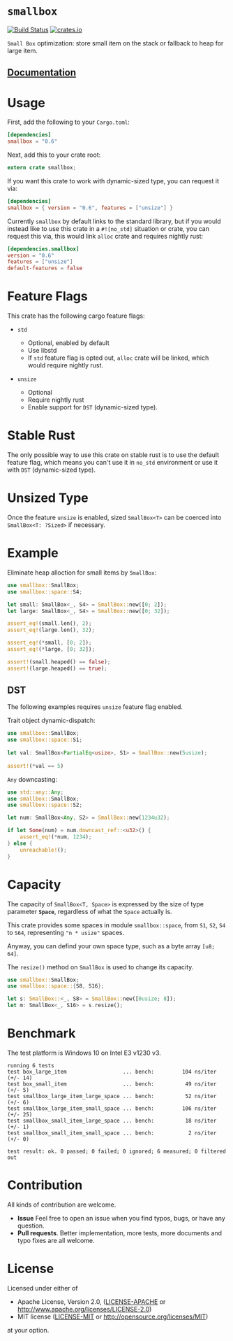 # `smallbox`

[![Build Status](https://travis-ci.org/andylokandy/smallbox.svg?branch=master)](https://travis-ci.org/andylokandy/smallbox)
[![crates.io](https://img.shields.io/crates/v/smallbox.svg)](https://crates.io/crates/smallbox)


`Small Box` optimization: store small item on the stack or fallback to heap for large item.

## [**Documentation**](https://andylokandy.github.io/smallbox)

 # Usage

First, add the following to your `Cargo.toml`:

```toml
[dependencies]
smallbox = "0.6"
```

Next, add this to your crate root:

```rust
extern crate smallbox;
```

If you want this crate to work with dynamic-sized type, you can request it via:

```toml
[dependencies]
smallbox = { version = "0.6", features = ["unsize"] }
```

Currently `smallbox` by default links to the standard library, but if you would
instead like to use this crate in a `#![no_std]` situation or crate,
you can request this via, this would link `alloc` crate and requires nightly rust:

```toml
[dependencies.smallbox]
version = "0.6"
features = ["unsize"]
default-features = false
```


# Feature Flags

This crate has the following cargo feature flags:

- `std`
  - Optional, enabled by default
  - Use libstd
  - If `std` feature flag is opted out, `alloc` crate
    will be linked, which would require nightly rust.

- `unsize`
  - Optional
  - Require nightly rust
  - Enable support for `DST` (dynamic-sized type).


# Stable Rust

The only possible way to use this crate on stable rust is to use the default feature flag, which means you can't use it in `no_std`
environment or use it with `DST` (dynamic-sized type).

# Unsized Type

Once the feature `unsize` is enabled, sized `SmallBox<T>` can be coerced into `SmallBox<T: ?Sized>` if necessary.

# Example

Eliminate heap alloction for small items by `SmallBox`:

```rust
use smallbox::SmallBox;
use smallbox::space::S4;

let small: SmallBox<_, S4> = SmallBox::new([0; 2]);
let large: SmallBox<_, S4> = SmallBox::new([0; 32]);

assert_eq!(small.len(), 2);
assert_eq!(large.len(), 32);

assert_eq!(*small, [0; 2]);
assert_eq!(*large, [0; 32]);

assert!(small.heaped() == false);
assert!(large.heaped() == true);
```

## DST

The following examples requires `unsize` feature flag enabled.

Trait object dynamic-dispatch:

```rust
use smallbox::SmallBox;
use smallbox::space::S1;
 
let val: SmallBox<PartialEq<usize>, S1> = SmallBox::new(5usize);
 
assert!(*val == 5)
```

`Any` downcasting:

```rust
use std::any::Any;
use smallbox::SmallBox;
use smallbox::space::S2;

let num: SmallBox<Any, S2> = SmallBox::new(1234u32);

if let Some(num) = num.downcast_ref::<u32>() {
    assert_eq!(*num, 1234);
} else {
    unreachable!();
}
```


# Capacity

The capacity of `SmallBox<T, Space>` is expressed by the size of type parameter **`Space`**, 
regardless of what the `Space` actually is.

This crate provides some spaces in module `smallbox::space`, 
from `S1`, `S2`, `S4` to `S64`, representing `"n * usize"` spaces.

Anyway, you can defind your own space type, 
such as a byte array `[u8; 64]`.

The `resize()` method on `SmallBox` is used to change its capacity.

```rust
use smallbox::SmallBox;
use smallbox::space::{S8, S16};

let s: SmallBox::<_, S8> = SmallBox::new([0usize; 8]);
let m: SmallBox<_, S16> = s.resize();
```

# Benchmark

The test platform is Windows 10 on Intel E3 v1230 v3.

```
running 6 tests
test box_large_item                  ... bench:         104 ns/iter (+/- 14)
test box_small_item                  ... bench:          49 ns/iter (+/- 5)
test smallbox_large_item_large_space ... bench:          52 ns/iter (+/- 6)
test smallbox_large_item_small_space ... bench:         106 ns/iter (+/- 25)
test smallbox_small_item_large_space ... bench:          18 ns/iter (+/- 1)
test smallbox_small_item_small_space ... bench:           2 ns/iter (+/- 0)

test result: ok. 0 passed; 0 failed; 0 ignored; 6 measured; 0 filtered out
```


# Contribution

All kinds of contribution are welcome.

- **Issue** Feel free to open an issue when you find typos, bugs, or have any question.
- **Pull requests**. Better implementation, more tests, more documents and typo fixes are all welcome.


# License

Licensed under either of

 * Apache License, Version 2.0, ([LICENSE-APACHE](LICENSE-APACHE) or http://www.apache.org/licenses/LICENSE-2.0)
 * MIT license ([LICENSE-MIT](LICENSE-MIT) or http://opensource.org/licenses/MIT)

at your option.